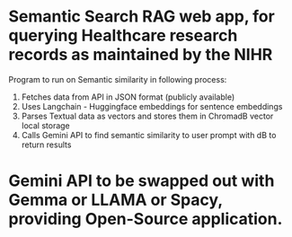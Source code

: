 # Semantic Search RAG web app, for querying Healthcare research records as maintained by the NIHR 
 Program to run on Semantic similarity in following process:
1.  Fetches data from API in JSON format (publicly available)
2.  Uses Langchain - Huggingface embeddings for sentence embeddings
3.  Parses Textual data as vectors and stores them in ChromadB vector local storage
4.  Calls Gemini API to find semantic similarity to user prompt with dB to return results

# Gemini API to be swapped out with Gemma or LLAMA or Spacy, providing Open-Source application. 